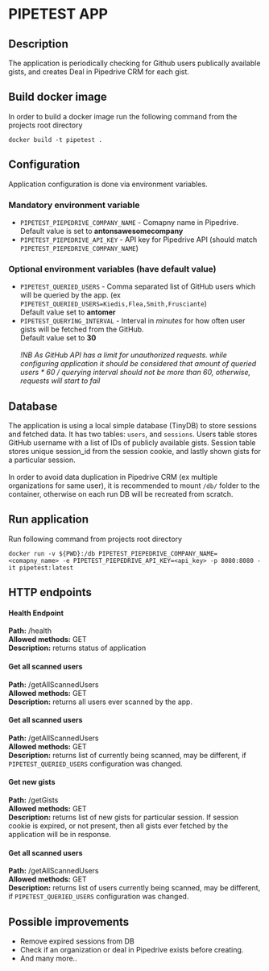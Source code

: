 # PIPETEST APP
## Description 
The application is periodically checking for Github users publically available gists, and creates Deal in Pipedrive CRM for each gist.

## Build docker image
In order to build a docker image run the following command from the projects root directory

    docker build -t pipetest .

## Configuration
Application configuration is done via environment variables. 

### Mandatory environment variable 
* `PIPETEST_PIEPEDRIVE_COMPANY_NAME` - Comapny name in Pipedrive. Default value is set to **antonsawesomecompany**
* `PIPETEST_PIEPEDRIVE_API_KEY` - API key for Pipedrive API (should match `PIPETEST_PIEPEDRIVE_COMPANY_NAME`) 

### Optional environment variables (have default value)
* `PIPETEST_QUERIED_USERS` - Comma separated list of GitHub users which will be queried by the app. (ex `PIPETEST_QUERIED_USERS=Kiedis,Flea,Smith,Frusciante`) <br>Default value set to **antomer**
* `PIPETEST_QUERYING_INTERVAL` - Interval in *minutes* for how often user gists will be fetched from the GitHub. <br>Default value set to **30**
<em><br><br>!NB As GitHub API has a limit for unauthorized requests. while configuring application it should be considered that amount of queried users * 60 / querying interval should not be more than 60, otherwise, requests will start to fail </em>

## Database
The application is using a local simple database (TinyDB) to store sessions and fetched data. It has two tables: `users`, and `sessions`. Users table stores GitHub username with a list of IDs of publicly available gists. Session table stores unique session_id from the session cookie, and lastly shown gists for a particular session.
<br><br> 
In order to avoid data duplication in Pipedrive CRM (ex multiple organizations for same user), it is recommended to mount `/db/` folder to the container, otherwise on each run DB will be recreated from scratch.

## Run application
Run following command from projects root directory 

    docker run -v ${PWD}:/db PIPETEST_PIEPEDRIVE_COMPANY_NAME=<comapny_name> -e PIPETEST_PIEPEDRIVE_API_KEY=<api_key> -p 8080:8080 -it pipetest:latest

## HTTP endpoints
#### Health Endpoint
**Path:** /health<br>
**Allowed methods:** GET<br>
**Description:** returns status of application<br>

#### Get all scanned users
**Path:** /getAllScannedUsers<br>
**Allowed methods:** GET<br>
**Description:** returns all users ever scanned by the app.<br>

#### Get all scanned users
**Path:** /getAllScannedUsers<br>
**Allowed methods:** GET<br>
**Description:** returns list of currently being scanned, may be different, if `PIPETEST_QUERIED_USERS` configuration was changed.<br>

#### Get new gists
**Path:** /getGists<br>
**Allowed methods:** GET<br>
**Description:** returns list of new gists for particular session. If session cookie is expired, or not present, then all gists ever fetched by the application will be in response.<br>

#### Get all scanned users
**Path:** /getAllScannedUsers<br>
**Allowed methods:** GET<br>
**Description:** returns list of users currently being scanned, may be different, if `PIPETEST_QUERIED_USERS` configuration was changed.<br>

## Possible improvements
* Remove expired sessions from DB
* Check if an organization or deal in Pipedrive exists before creating.
* And many more..